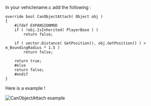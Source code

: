 In your vehiclename.c add the following :

	override bool CanObjectAttach( Object obj )
	{
		#ifdef EXPANSIONMOD
		if ( !obj.IsInherited( PlayerBase ) ) 
			return false;

		if ( vector.Distance( GetPosition(), obj.GetPosition() ) > m_BoundingRadius * 1.5 )
			return false;

		return true;
		#else
		return false;
		#endif
	}

Here is a example !

![CanObjectAttach example](https://i.imgur.com/JoSRgNm.png)